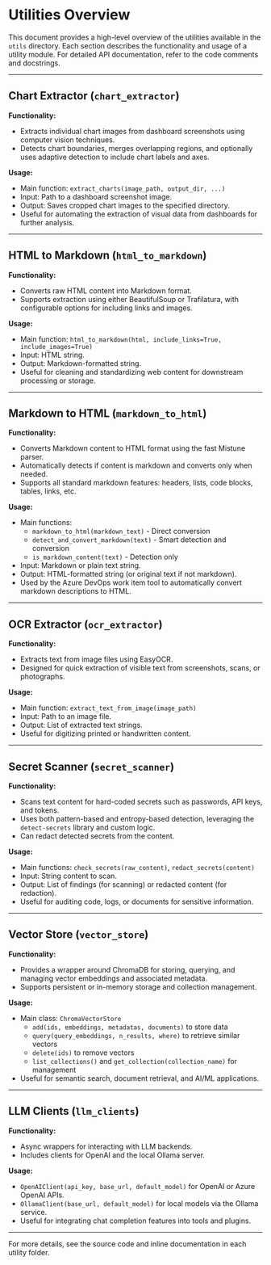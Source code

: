 # Utilities Overview

This document provides a high-level overview of the utilities available in the `utils` directory. Each section describes the functionality and usage of a utility module. For detailed API documentation, refer to the code comments and docstrings.

---

## Chart Extractor (`chart_extractor`)

**Functionality:**
- Extracts individual chart images from dashboard screenshots using computer vision techniques.
- Detects chart boundaries, merges overlapping regions, and optionally uses adaptive detection to include chart labels and axes.

**Usage:**
- Main function: `extract_charts(image_path, output_dir, ...)`
- Input: Path to a dashboard screenshot image.
- Output: Saves cropped chart images to the specified directory.
- Useful for automating the extraction of visual data from dashboards for further analysis.

---

## HTML to Markdown (`html_to_markdown`)

**Functionality:**
- Converts raw HTML content into Markdown format.
- Supports extraction using either BeautifulSoup or Trafilatura, with configurable options for including links and images.

**Usage:**
- Main function: `html_to_markdown(html, include_links=True, include_images=True)`
- Input: HTML string.
- Output: Markdown-formatted string.
- Useful for cleaning and standardizing web content for downstream processing or storage.

---

## Markdown to HTML (`markdown_to_html`)

**Functionality:**
- Converts Markdown content to HTML format using the fast Mistune parser.
- Automatically detects if content is markdown and converts only when needed.
- Supports all standard markdown features: headers, lists, code blocks, tables, links, etc.

**Usage:**
- Main functions:
  - `markdown_to_html(markdown_text)` - Direct conversion
  - `detect_and_convert_markdown(text)` - Smart detection and conversion
  - `is_markdown_content(text)` - Detection only
- Input: Markdown or plain text string.
- Output: HTML-formatted string (or original text if not markdown).
- Used by the Azure DevOps work item tool to automatically convert markdown descriptions to HTML.

---

## OCR Extractor (`ocr_extractor`)

**Functionality:**
- Extracts text from image files using EasyOCR.
- Designed for quick extraction of visible text from screenshots, scans, or photographs.

**Usage:**
- Main function: `extract_text_from_image(image_path)`
- Input: Path to an image file.
- Output: List of extracted text strings.
- Useful for digitizing printed or handwritten content.

---

## Secret Scanner (`secret_scanner`)

**Functionality:**
- Scans text content for hard-coded secrets such as passwords, API keys, and tokens.
- Uses both pattern-based and entropy-based detection, leveraging the `detect-secrets` library and custom logic.
- Can redact detected secrets from the content.

**Usage:**
- Main functions: `check_secrets(raw_content)`, `redact_secrets(content)`
- Input: String content to scan.
- Output: List of findings (for scanning) or redacted content (for redaction).
- Useful for auditing code, logs, or documents for sensitive information.

---

## Vector Store (`vector_store`)

**Functionality:**
- Provides a wrapper around ChromaDB for storing, querying, and managing vector embeddings and associated metadata.
- Supports persistent or in-memory storage and collection management.

**Usage:**
- Main class: `ChromaVectorStore`
    - `add(ids, embeddings, metadatas, documents)` to store data
    - `query(query_embeddings, n_results, where)` to retrieve similar vectors
    - `delete(ids)` to remove vectors
    - `list_collections()` and `get_collection(collection_name)` for management
- Useful for semantic search, document retrieval, and AI/ML applications.

---

## LLM Clients (`llm_clients`)

**Functionality:**
- Async wrappers for interacting with LLM backends.
- Includes clients for OpenAI and the local Ollama server.

**Usage:**
- `OpenAIClient(api_key, base_url, default_model)` for OpenAI or Azure OpenAI APIs.
- `OllamaClient(base_url, default_model)` for local models via the Ollama service.
- Useful for integrating chat completion features into tools and plugins.

---

For more details, see the source code and inline documentation in each utility folder.
